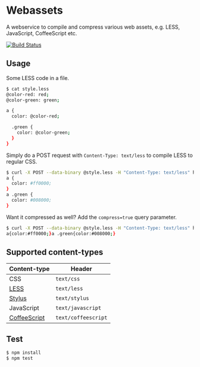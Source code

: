 # Webassets

A webservice to compile and compress various web assets, e.g. LESS, JavaScript, CoffeeScript etc.

[![Build Status](https://travis-ci.org/renstrom/webassets.png)](https://travis-ci.org/renstrom/webassets)

## Usage

Some LESS code in a file.

```bash
$ cat style.less
@color-red: red;
@color-green: green;

a {
  color: @color-red;

  .green {
    color: @color-green;
  }
}
```

Simply do a POST request with `Content-Type: text/less` to compile LESS to regular CSS.

```bash
$ curl -X POST --data-binary @style.less -H "Content-Type: text/less" http://webassets.herokuapp.com/api/
a {
  color: #ff0000;
}
a .green {
  color: #008000;
}
```

Want it compressed as well? Add the `compress=true` query parameter.

```bash
$ curl -X POST --data-binary @style.less -H "Content-Type: text/less" http://webassets.herokuapp.com/api/?compress=true
a{color:#ff0000;}a .green{color:#008000;}
```

## Supported content-types

Content-type                                  | Header
--------------------------------------------- | ------------
CSS                                           | `text/css`
[LESS](http://lesscss.org/)                   | `text/less`
[Stylus](http://stylus-lang.com)              | `text/stylus`
JavaScript                                    | `text/javascript`
[CoffeeScript](http://coffeescript.org/)      | `text/coffeescript`

## Test

```bash
$ npm install
$ npm test
```
